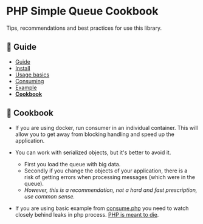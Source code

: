 PHP Simple Queue Cookbook
=========================

Tips, recommendations and best practices for use this library.


## :book: Guide

* [Guide](./README.md)
* [Install](./install.md)
* [Usage basics](./usage.md)
* [Consuming](./consuming.md)
* [Example](./example.md)
* **[Cookbook](./cookbook.md)**


## :page_facing_up: Cookbook

- If you are using docker, run consumer in an individual container. This will allow you to get away from blocking handling and speed up the application.

- You can work with serialized objects, but it's better to avoid it. 
    - First you load the queue with big data.
    - Secondly if you change the objects of your application, there is a risk of getting errors when processing messages (which were in the queue).
    - *However, this is a recommendation, not a hard and fast prescription, use common sense.*

- If you are using basic example from [consume.php](../../example/consume.php) you need to watch closely behind leaks in php process. [PHP is meant to die](https://software-gunslinger.tumblr.com/post/47131406821/php-is-meant-to-die).
